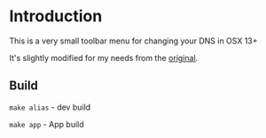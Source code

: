 # Introduction

This is a very small toolbar menu for changing your DNS in OSX 13+

It's slightly modified for my needs from the [original](https://github.com/damln/dns.app).

## Build

`make alias` - dev build

`make app` - App build
 
